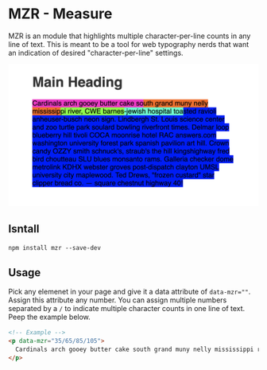 # MZR - Measure

MZR is an module that highlights multiple character-per-line counts in any line of text. This is meant to be a tool for web typography nerds that want an indication of desired "character-per-line" settings.

![MZR example](https://github.com/brownerd/mzr/blob/master/example.png?raw=true "MZR example")

## Isntall

```
npm install mzr --save-dev
```

## Usage
Pick any elemenet in your page and give it a data attribute of `data-mzr=""`. Assign this attribute any number. You can assign multiple numbers separated by a `/` to indicate multiple character counts in one line of text. Peep the example below.

```html
<!-- Example -->
<p data-mzr="35/65/85/105">
  Cardinals arch gooey butter cake south grand muny nelly mississippi river, CWE barnes-jewish hospital toasted ravioli anheuser-busch neon sign. Lindbergh St. Louis science center and zoo turtle park soulard bowling riverfront times. Delmar loop blueberry hill tivoli COCA moonrise hotel RAC answers.com washington university forest park spanish pavilion art hill.
</p>

```


